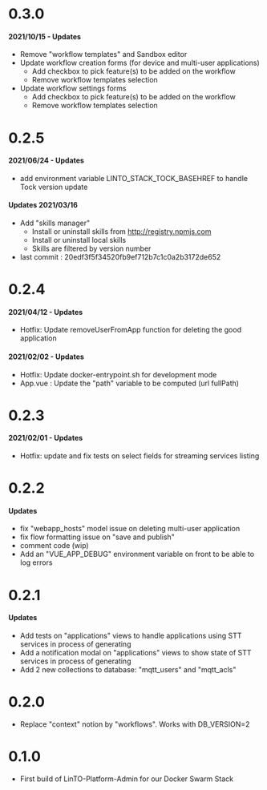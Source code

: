 # 0.3.0
#### 2021/10/15 - Updates
- Remove "workflow templates" and Sandbox editor
- Update workflow creation forms (for device and multi-user applications)
  - Add checkbox to pick feature(s) to be added on the workflow
  - Remove workflow templates selection
- Update workflow settings forms
  - Add checkbox to pick feature(s) to be added on the workflow
  - Remove workflow templates selection

# 0.2.5
#### 2021/06/24 - Updates
- add environment variable LINTO_STACK_TOCK_BASEHREF to handle Tock version update
#### Updates 2021/03/16
- Add "skills manager" 
  - Install or uninstall skills from http://registry.npmjs.com
  - Install or uninstall local skills
  - Skills are filtered by version number
- last commit : 20edf3f5f34520fb9ef712b7c1c0a2b3172de652

# 0.2.4
#### 2021/04/12 - Updates
- Hotfix: Update removeUserFromApp function for deleting the good application
#### 2021/02/02 - Updates
- Hotfix: Update docker-entrypoint.sh for development mode
- App.vue : Update the "path" variable to be computed (url fullPath)


# 0.2.3
#### 2021/02/01 - Updates
- Hotfix: update and fix tests on select fields for streaming services listing

# 0.2.2
#### Updates
- fix "webapp_hosts" model issue on deleting multi-user application
- fix flow formatting issue on "save and publish"
- comment code (wip)
- Add an "VUE_APP_DEBUG" environment variable on front to be able to log errors

# 0.2.1
#### Updates
- Add tests on "applications" views to handle applications using STT services in process of generating
- Add a notification modal on "applications" views to show state of STT services in process of generating
- Add 2 new collections to database: "mqtt_users" and "mqtt_acls"

# 0.2.0
- Replace "context" notion by "workflows". Works with DB_VERSION=2

# 0.1.0
- First build of LinTO-Platform-Admin for our Docker Swarm Stack